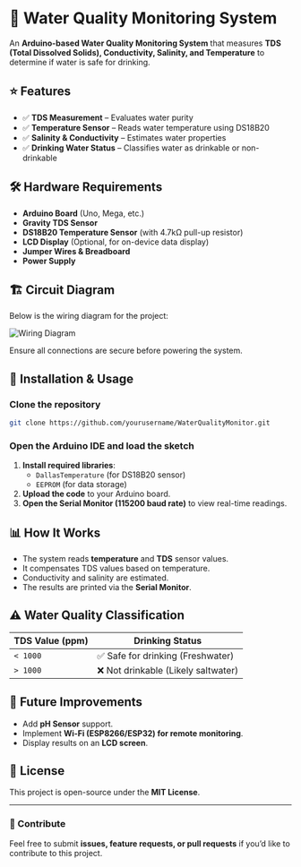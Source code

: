 # :ocean: Water Quality Monitoring System

An **Arduino-based Water Quality Monitoring System** that measures **TDS (Total Dissolved Solids), Conductivity, Salinity, and Temperature** to determine if water is safe for drinking.

## ⭐ Features
- ✅ **TDS Measurement** – Evaluates water purity  
- ✅ **Temperature Sensor** – Reads water temperature using DS18B20  
- ✅ **Salinity & Conductivity** – Estimates water properties  
- ✅ **Drinking Water Status** – Classifies water as drinkable or non-drinkable  

## 🛠 Hardware Requirements
- **Arduino Board** (Uno, Mega, etc.)
- **Gravity TDS Sensor**
- **DS18B20 Temperature Sensor** (with 4.7kΩ pull-up resistor)
- **LCD Display** (Optional, for on-device data display)
- **Jumper Wires & Breadboard**
- **Power Supply**

## 🏗 Circuit Diagram
Below is the wiring diagram for the project:

![Wiring Diagram](docs/wiring_diagram.png)

Ensure all connections are secure before powering the system.

## 🚀 Installation & Usage
### Clone the repository
```sh
git clone https://github.com/yourusername/WaterQualityMonitor.git
```
### Open the Arduino IDE and load the sketch
1. **Install required libraries**:
   - `DallasTemperature` (for DS18B20 sensor)
   - `EEPROM` (for data storage)
2. **Upload the code** to your Arduino board.
3. **Open the Serial Monitor (115200 baud rate)** to view real-time readings.

## 📊 How It Works
- The system reads **temperature** and **TDS** sensor values.
- It compensates TDS values based on temperature.
- Conductivity and salinity are estimated.
- The results are printed via the **Serial Monitor**.

## ⚠️ Water Quality Classification
| TDS Value (ppm) | Drinking Status        |
|-----------------|------------------------|
| `< 1000`       | ✅ Safe for drinking (Freshwater) |
| `> 1000`       | ❌ Not drinkable (Likely saltwater) |

## 🔧 Future Improvements
- Add **pH Sensor** support.
- Implement **Wi-Fi (ESP8266/ESP32) for remote monitoring**.
- Display results on an **LCD screen**.

## 📜 License
This project is open-source under the **MIT License**.

---

### 🤝 Contribute
Feel free to submit **issues, feature requests, or pull requests** if you’d like to contribute to this project.



